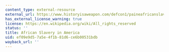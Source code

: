 ```yaml
---
content_type: external-resource
external_url: https://www.historyisaweapon.com/defcon1/paineafricanslaveryinamerica.html
has_external_license_warning: true
license: https://en.wikipedia.org/wiki/All_rights_reserved
status: ''
title: African Slavery in America
uid: ef09e9d5-7a5e-4f1b-81d6-ce6b00531bdb
wayback_url: ''
---
```

